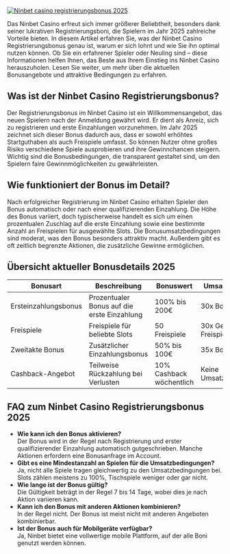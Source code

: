 [![Ninbet casino registrierungsbonus 2025](https://123-caf.pages.dev/gitsignup.png)](https://vrmoo.ru/Bt82HjjY)

<p>Das Ninbet Casino erfreut sich immer größerer Beliebtheit, besonders dank seiner lukrativen Registrierungsboni, die Spielern im Jahr 2025 zahlreiche Vorteile bieten. In diesem Artikel erfahren Sie, was der Ninbet Casino Registrierungsbonus genau ist, warum er sich lohnt und wie Sie ihn optimal nutzen können. Ob Sie ein erfahrener Spieler oder Neuling sind – diese Informationen helfen Ihnen, das Beste aus Ihrem Einstieg ins Ninbet Casino herauszuholen. Lesen Sie weiter, um mehr über die aktuellen Bonusangebote und attraktive Bedingungen zu erfahren.</p>  <h2>Was ist der Ninbet Casino Registrierungsbonus?</h2> <p>Der Registrierungsbonus im Ninbet Casino ist ein Willkommensangebot, das neuen Spielern nach der Anmeldung gewährt wird. Er dient als Anreiz, sich zu registrieren und erste Einzahlungen vorzunehmen. Im Jahr 2025 zeichnet sich dieser Bonus dadurch aus, dass er sowohl erhöhtes Startguthaben als auch Freispiele umfasst. So können Nutzer ohne großes Risiko verschiedene Spiele ausprobieren und ihre Gewinnchancen steigern. Wichtig sind die Bonusbedingungen, die transparent gestaltet sind, um den Spielern faire Gewinnmöglichkeiten zu gewährleisten.</p>  <h2>Wie funktioniert der Bonus im Detail?</h2> <p>Nach erfolgreicher Registrierung im Ninbet Casino erhalten Spieler den Bonus automatisch oder nach einer qualifizierenden Einzahlung. Die Höhe des Bonus variiert, doch typischerweise handelt es sich um einen prozentualen Zuschlag auf die erste Einzahlung sowie eine bestimmte Anzahl an Freispielen für ausgewählte Slots. Die Bonusumsatzbedingungen sind moderat, was den Bonus besonders attraktiv macht. Außerdem gibt es oft zeitlich begrenzte Aktionen, die zusätzliche Gewinne ermöglichen.</p>  <h2>Übersicht aktueller Bonusdetails 2025</h2> <table> <thead> <tr> <th>Bonusart</th> <th>Beschreibung</th> <th>Bonuswert</th> <th>Umsatzbedingung</th> </tr> </thead> <tbody> <tr> <td>Ersteinzahlungsbonus</td> <td>Prozentualer Bonus auf die erste Einzahlung</td> <td>100% bis 200€</td> <td>30x Bonusbetrag</td> </tr> <tr> <td>Freispiele</td> <td>Freispiele für beliebte Slots</td> <td>50 Freispiele</td> <td>30x Gewinne aus Freispielen</td> </tr> <tr> <td>Zweitakte Bonus</td> <td>Zusätzlicher Einzahlungsbonus</td> <td>50% bis 100€</td> <td>35x Bonusbetrag</td> </tr> <tr> <td>Cashback-Angebot</td> <td>Teilweise Rückzahlung bei Verlusten</td> <td>10% Cashback wöchentlich</td> <td>Keine Umsatzbedingungen</td> </tr> </tbody> </table>  <h2>FAQ zum Ninbet Casino Registrierungsbonus 2025</h2> <ul> <li><strong>Wie kann ich den Bonus aktivieren?</strong><br>Der Bonus wird in der Regel nach Registrierung und erster qualifizierender Einzahlung automatisch gutgeschrieben. Manche Aktionen erfordern eine Bonusanfrage im Account.</li> <li><strong>Gibt es eine Mindestanzahl an Spielen für die Umsatzbedingungen?</strong><br>Ja, nicht alle Spiele tragen gleichwertig zu den Umsatzbedingungen bei. Slots zählen meistens zu 100%, Tischspiele weniger oder gar nicht.</li> <li><strong>Wie lange ist der Bonus gültig?</strong><br>Die Gültigkeit beträgt in der Regel 7 bis 14 Tage, wobei dies je nach Aktion variieren kann.</li> <li><strong>Kann ich den Bonus mit anderen Aktionen kombinieren?</strong><br>In der Regel nicht. Der Bonus ist meist nicht mit anderen Angeboten kombinierbar.</li> <li><strong>Ist der Bonus auch für Mobilgeräte verfügbar?</strong><br>Ja, Ninbet bietet eine vollwertige mobile Plattform, auf der alle Boni genutzt werden können.</li> </ul>
